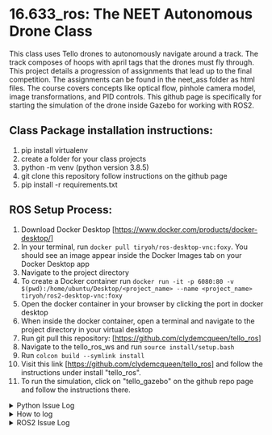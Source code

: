 # 16.633_ros: The NEET Autonomous Drone Class
This class uses Tello drones to autonomously navigate around a track. The track composes of hoops with april tags that the drones must fly through. This project details a progression of assignments that lead up to the final competition. The assignments can be found in the neet_ass folder as html files. The course covers concepts like optical flow, pinhole camera model, image transformations, and PID controls. This github page is specifically for starting the simulation of the drone inside Gazebo for working with ROS2. 

## Class Package installation instructions:
1. pip install virtualenv
2. create a folder for your class projects
3. python<version> -m venv <virtual-environment-name> (python version 3.8.5)
4. git clone this repository follow instructions on the github page
5. pip install -r requirements.txt

## ROS Setup Process: 
1. Download Docker Desktop [https://www.docker.com/products/docker-desktop/]
2. In your terminal, run `docker pull tiryoh/ros-desktop-vnc:foxy`. You should see an image appear inside the Docker Images tab on your Docker Desktop app
3. Navigate to the project directory
4. To create a Docker container run `docker run -it -p 6080:80 -v $(pwd):/home/ubuntu/Desktop/<project_name> --name <project_name> tiryoh/ros2-desktop-vnc:foxy`
5. Open the docker container in your browser by clicking the port in docker desktop
6. When inside the docker container, open a terminal and navigate to the project directory in your virtual desktop
7. Run git pull this repository: [https://github.com/clydemcqueen/tello_ros]
8. Navigate to the tello_ros_ws and run `source install/setup.bash`
9. Run `colcon build --symlink install`
10. Visit this link [https://github.com/clydemcqueen/tello_ros] and follow the instructions under install "tello_ros".
11. To run the simulation, click on "tello_gazebo" on the github repo page and follow the instructions there. 

<details>
<summary>Python Issue Log</summary>

1. Could not download April Tags plugins:
   Solution: Downgrade Python to version 3.7 or 3.6 using a virtual environment.

2. Flow Point Drifting:
   - Solution 1: Make the Flow point be closer to the top of the screen because when the drone flies forward, you are pointing downwards.
   - Solution 2: Correct your x, y position using the tags before using the flow point.
   - Solution 3: Make sure the surroundings are not one plain surface but have distinguishable things like lines or stark different colors to place flow points on.

3. Failing to Grab Video Stream:
   - Solution: Investigate the issue with your video stream grabbing process.

</details>
<details>
<summary>How to log</summary>

- Custom Model Import Tutorial:
  - [https://www.youtube.com/watch?v=fwoTLfypIMw](https://www.youtube.com/watch?v=fwoTLfypIMw)
  - [https://classic.gazebosim.org/tutorials?tut=build_model#Step3:AddtothemodelSDFfile](https://classic.gazebosim.org/tutorials?tut=build_model#Step3:AddtothemodelSDFfile)
  
- Drone Topic Input:
  - ROS2 Service Call: `/drone1/tello_action` with TelloAction message: `"{cmd: 'takeoff'}"`
  
- How to Use Custom Python Packages:
  - Resources:
    - [https://docs.ros.org/en/foxy/How-To-Guides/Using-Python-Packages.html](https://docs.ros.org/en/foxy/How-To-Guides/Using-Python-Packages.html)
    - [https://docs.ros.org/en/foxy/Tutorials/Intermediate/Rosdep.html](https://docs.ros.org/en/foxy/Tutorials/Intermediate/Rosdep.html)
  - Steps:
    1. Create a subfolder in your package.
    2. Add an `__init__.py` Python file.
    3. [https://github.com/ros/rosdistro/blob/master/rosdep/python.yaml](https://github.com/ros/rosdistro/blob/master/rosdep/python.yaml)
  
- How to Read `sensor_msg.msg` as an OpenCV Image with the `cv_bridge` Package:
  - [https://stackoverflow.com/questions/72690021/how-to-process-a-image-message-with-opencv-from-ros2](https://stackoverflow.com/questions/72690021/how-to-process-a-image-message-with-opencv-from-ros2)
  
- Startup Process for Launching Drone in Simulation:
  - ROS2 Launch Command: `ros2 launch tello_gazebo simple_launch.py`
  
- Simulation Time in Gazebo:
  - [https://ceti.pages.st.inf.tu-dresden.de/robotics/howtos/SimulationSpeed.html](https://ceti.pages.st.inf.tu-dresden.de/robotics/howtos/SimulationSpeed.html)
  
- RC Control on the Drone:
  - RC Control Actions: Forward, Left, Up

</details>

<details>
   
<summary>ROS2 Issue Log</summary>

- August 4, 2023
  - Issue with Optical Flow Going to the Side:
    - April tag was rotated the wrong way.
  - Drone Is Not Spawning.
  - Initialization Steps:
    - Had to `pip install` missing packages:
      - pupil apriltags and transformations.
    - Had to import the models into the Gazebo model library.
  - The Drone Is Acting All Crazy.
  
- August 3, 2023
  - Big Issue: Couldn’t Compile Because It Couldn’t Find the Utils Subfolder.
    - Solution: Run with symlink install.
  - Couldn’t Change the Spawn Point.
    - Solution: Change the XML file for the drone and colcon build the tello description package.
  
- July 29, 2023
  - Issue: You Can’t Use a Model in an SDF World Unless You Put the Model in `~/.gazebo/sdf`.

- July 28, 2023
  - Couldn’t Import Custom Model into Gazebo.
    - Solution: Ensure name in the config file matches.
  - Model Was Humongous in Gazebo.
    - Solution: Use 3D print export feature to change export units to meters.
  - To Open a Custom World:
    - Path to worlds:
      - `/usr/share/gazebo-11/worlds`
    - `gazebo worlds/<world_name>.world`.

- July 27, 2023
  - `tello_ros` Package Drone Not Showing Up.
    - Solution: `pip install transformations`.

- July 23, 2023
  - Logging Out Before Stopping the Container Allows You to Use the Browser, But If You Forget to Log Out, You’re Screwed.

- July 17, 2023
  - Can’t Pull Up the `rqt_graph` Even Though Topics Are Available.
    - Solution: Just Close and Reopen the Terminal.

- July 16, 2023
  - TEMP SOLUTION: Can’t Seem to Get the Port to Open Up Locally.
    - Docker command: `docker create -it -p 6080:80 -v $(pwd):/home/ubuntu/Desktop/yondu_ros --name ros2_gazebo --volumes-from ros2_practice tiryoh/ros2-desktop-vnc:foxy`
  - How to Make an Image Based on a Container.
    - Docker command: `docker commit old_container_name new_image_name:tag`
  - Gazebo Issue.
    - Minimizing screen and retrying or run gazebo with `sudo`.
  - Volume Not Saving Issue.
    - Docker command: `docker run -p 6080:80 --shm-size=512m --volume "C:\Users\walte\OneDrive\OneDrive - The University of Texas at Austin\Documents\Personal Projects\Quad Copter Docker\ROS Programs":/home/ubuntu/Desktop/ROS tiryoh/ros2-desktop-vnc:foxy`
    - Volume needs to be before “tiryoh/ros2-desktop-vnc:foxy”.
    - Don’t use `Ctrl+C` to stop the image.
  - `ros_msgs` or Other Packages Not Working.
    - Solution: Rerun source `install/setup.bash`.

- July 15, 2023
  - Issue Installing Xacro.
    - First run `sudo apt update`.
    - `sudo apt-get install ros-foxy-xacro`.
  
  Docker Command:
  - `docker run -it -p 6080:80 -v $(pwd):/home/ubuntu/Desktop/yondu_ros --name ros2_practice tiryoh/ros2-desktop-vnc:foxy`

</details>

